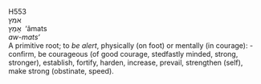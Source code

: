 <body>
  <p>H553<br>  אמץ  <br> אָמַץ  ‎  ‘âmats  <br><i>aw-mats‘ </i><br>A primitive root; to <i>be</i> <i>alert</i>, physically (on foot) or mentally (in courage): - confirm, be courageous (of good courage, stedfastly minded, strong, stronger), establish, fortify, harden, increase, prevail, strengthen (self), make strong (obstinate, speed).<br></p>
 </body>